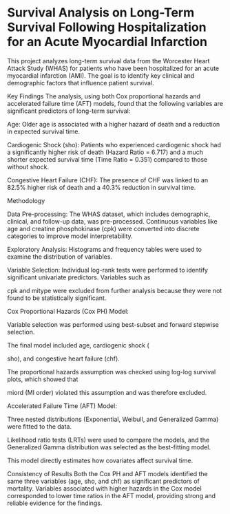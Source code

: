 # Survival Analysis on Long-Term Survival Following Hospitalization for an Acute Myocardial Infarction
This project analyzes long-term survival data from the Worcester Heart Attack Study (WHAS) for patients who have been hospitalized for an acute myocardial infarction (AMI). The goal is to identify key clinical and demographic factors that influence patient survival.

Key Findings
The analysis, using both Cox proportional hazards and accelerated failure time (AFT) models, found that the following variables are significant predictors of long-term survival:


Age: Older age is associated with a higher hazard of death and a reduction in expected survival time.


Cardiogenic Shock (sho): Patients who experienced cardiogenic shock had a significantly higher risk of death (Hazard Ratio = 6.717) and a much shorter expected survival time (Time Ratio = 0.351) compared to those without shock.


Congestive Heart Failure (CHF): The presence of CHF was linked to an 82.5% higher risk of death and a 40.3% reduction in survival time.

Methodology

Data Pre-processing: The WHAS dataset, which includes demographic, clinical, and follow-up data, was pre-processed. Continuous variables like age and creatine phosphokinase (cpk) were converted into discrete categories to improve model interpretability.


Exploratory Analysis: Histograms and frequency tables were used to examine the distribution of variables.


Variable Selection: Individual log-rank tests were performed to identify significant univariate predictors. Variables such as 

cpk and mitype were excluded from further analysis because they were not found to be statistically significant.

Cox Proportional Hazards (Cox PH) Model:

Variable selection was performed using best-subset and forward stepwise selection.

The final model included age, cardiogenic shock (

sho), and congestive heart failure (chf).

The proportional hazards assumption was checked using log-log survival plots, which showed that 

miord (MI order) violated this assumption and was therefore excluded.

Accelerated Failure Time (AFT) Model:

Three nested distributions (Exponential, Weibull, and Generalized Gamma) were fitted to the data.

Likelihood ratio tests (LRTs) were used to compare the models, and the Generalized Gamma distribution was selected as the best-fitting model.

This model directly estimates how covariates affect survival time.

Consistency of Results
Both the Cox PH and AFT models identified the same three variables (age, sho, and chf) as significant predictors of mortality. Variables associated with higher hazards in the Cox model corresponded to lower time ratios in the AFT model, providing strong and reliable evidence for the findings.







